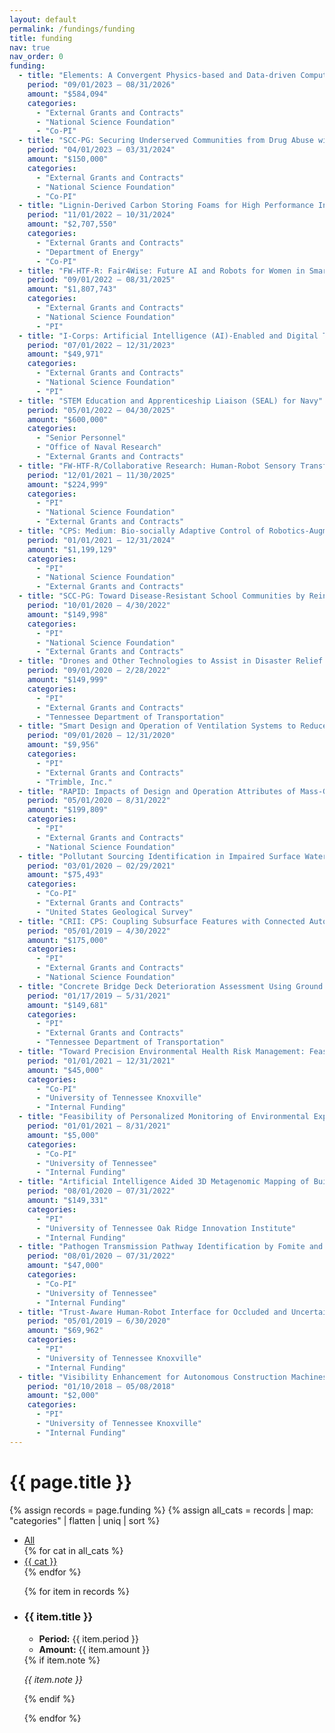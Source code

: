 ```yaml
---
layout: default
permalink: /fundings/funding
title: funding
nav: true
nav_order: 0
funding:
  - title: "Elements: A Convergent Physics-based and Data-driven Computing Platform for Building Modeling"
    period: "09/01/2023 – 08/31/2026"
    amount: "$584,094"
    categories:
      - "External Grants and Contracts"
      - "National Science Foundation"
      - "Co-PI"
  - title: "SCC-PG: Securing Underserved Communities from Drug Abuse with Drone-Based Smart Medication Delivery"
    period: "04/01/2023 – 03/31/2024"
    amount: "$150,000"
    categories:
      - "External Grants and Contracts"
      - "National Science Foundation"
      - "Co-PI"
  - title: "Lignin-Derived Carbon Storing Foams for High Performance Insulation"
    period: "11/01/2022 – 10/31/2024"
    amount: "$2,707,550"
    categories:
      - "External Grants and Contracts"
      - "Department of Energy"
      - "Co-PI"
  - title: "FW-HTF-R: Fair4Wise: Future AI and Robots for Women in Smart Engineering"
    period: "09/01/2022 – 08/31/2025"
    amount: "$1,807,743"
    categories:
      - "External Grants and Contracts"
      - "National Science Foundation"
      - "PI"
  - title: "I-Corps: Artificial Intelligence (AI)-Enabled and Digital Twin Interactive Robots for Facility Hygiene and Human Health"
    period: "07/01/2022 – 12/31/2023"
    amount: "$49,971"
    categories:
      - "External Grants and Contracts"
      - "National Science Foundation"
      - "PI"
  - title: "STEM Education and Apprenticeship Liaison (SEAL) for Navy"
    period: "05/01/2022 – 04/30/2025"
    amount: "$600,000"
    categories:
      - "Senior Personnel"
      - "Office of Naval Research"
      - "External Grants and Contracts"
  - title: "FW-HTF-R/Collaborative Research: Human-Robot Sensory Transfer for Worker Productivity, Training, and Quality of Life in Remote Undersea Inspection and Construction Tasks"
    period: "12/01/2021 – 11/30/2025"
    amount: "$224,999"
    categories:
      - "PI"
      - "National Science Foundation"
      - "External Grants and Contracts"
  - title: "CPS: Medium: Bio-socially Adaptive Control of Robotics-Augmented Building-Human Systems for Infection Prevention by Cybernation of Pathogen Transmission"
    period: "01/01/2021 – 12/31/2024"
    amount: "$1,199,129"
    categories:
      - "PI"
      - "National Science Foundation"
      - "External Grants and Contracts"
  - title: "SCC-PG: Toward Disease-Resistant School Communities by Reinventing the Interface among Built Environments, Occupants, and Microbiomes"
    period: "10/01/2020 – 4/30/2022"
    amount: "$149,998"
    categories:
      - "PI"
      - "National Science Foundation"
      - "External Grants and Contracts"
  - title: "Drones and Other Technologies to Assist in Disaster Relief Efforts"
    period: "09/01/2020 – 2/28/2022"
    amount: "$149,999"
    categories:
      - "PI"
      - "External Grants and Contracts"
      - "Tennessee Department of Transportation"
  - title: "Smart Design and Operation of Ventilation Systems to Reduce Indoor Pathogen Transmission"
    period: "09/01/2020 – 12/31/2020"
    amount: "$9,956"
    categories:
      - "PI"
      - "External Grants and Contracts"
      - "Trimble, Inc."
  - title: "RAPID: Impacts of Design and Operation Attributes of Mass-Gathering Civil Infrastructure Systems on Pathogen Transmission and Exposure"
    period: "05/01/2020 – 8/31/2022"
    amount: "$199,809"
    categories:
      - "PI"
      - "External Grants and Contracts"
      - "National Science Foundation"
  - title: "Pollutant Sourcing Identification in Impaired Surface Waters"
    period: "03/01/2020 – 02/29/2021"
    amount: "$75,493"
    categories:
      - "Co-PI"
      - "External Grants and Contracts"
      - "United States Geological Survey"
  - title: "CRII: CPS: Coupling Subsurface Features with Connected Autonomous Vehicles as Networked Cyber-Physical Systems for Reciprocal Mapping and Localization"
    period: "05/01/2019 – 4/30/2022"
    amount: "$175,000"
    categories:
      - "PI"
      - "External Grants and Contracts"
      - "National Science Foundation"
  - title: "Concrete Bridge Deck Deterioration Assessment Using Ground Penetrating Radar"
    period: "01/17/2019 – 5/31/2021"
    amount: "$149,681"
    categories:
      - "PI"
      - "External Grants and Contracts"
      - "Tennessee Department of Transportation"
  - title: "Toward Precision Environmental Health Risk Management: Feasibility of Personalized Exposome Monitoring"
    period: "01/01/2021 – 12/31/2021"
    amount: "$45,000"
    categories:
      - "Co-PI"
      - "University of Tennessee Knoxville"
      - "Internal Funding"
  - title: "Feasibility of Personalized Monitoring of Environmental Exposomes toward Prevention of Alzheimer’s Disease and Related Dementia"
    period: "01/01/2021 – 8/31/2021"
    amount: "$5,000"
    categories:
      - "Co-PI"
      - "University of Tennessee"
      - "Internal Funding"
  - title: "Artificial Intelligence Aided 3D Metagenomic Mapping of Built Environments and Humans to Model Pathogen Transmission"
    period: "08/01/2020 – 07/31/2022"
    amount: "$149,331"
    categories:
      - "PI"
      - "University of Tennessee Oak Ridge Innovation Institute"
      - "Internal Funding"
  - title: "Pathogen Transmission Pathway Identification by Fomite and Behavior Monitoring"
    period: "08/01/2020 – 07/31/2022"
    amount: "$47,000"
    categories:
      - "Co-PI"
      - "University of Tennessee"
      - "Internal Funding"
  - title: "Trust-Aware Human-Robot Interface for Occluded and Uncertain Space Search"
    period: "05/01/2019 – 6/30/2020"
    amount: "$69,962"
    categories:
      - "PI"
      - "University of Tennessee Knoxville"
      - "Internal Funding"
  - title: "Visibility Enhancement for Autonomous Construction Machines Based on Prediction"
    period: "01/10/2018 – 05/08/2018"
    amount: "$2,000"
    categories:
      - "PI"
      - "University of Tennessee Knoxville"
      - "Internal Funding"
---
```


<div class="post">
  <h1>{{ page.title }}</h1>

{% assign records = page.funding %}
{% assign all_cats = records | map: "categories" | flatten | uniq | sort %}

  <!-- 分类导航 -->
  <div class="tag-category-list">
    <ul>
      <li><a href="#" data-cat="all">All</a></li>
      {% for cat in all_cats %}
        <li>
          <a href="#" data-cat="{{ cat | escape }}">{{ cat }}</a>
        </li>
      {% endfor %}
    </ul>
  </div>

  <!-- 单个列表，li 的 data-cats 存储为 JSON -->
  <ul id="fund-list">
    {% for item in records %}
      <li data-cats='{{ item.categories | jsonify }}'>
        <h3>{{ item.title }}</h3>
        <ul>
          <li><strong>Period:</strong> {{ item.period }}</li>
          <li><strong>Amount:</strong> {{ item.amount }}</li>
        </ul>
        {% if item.note %}
          <p><em>{{ item.note }}</em></p>
        {% endif %}
        <div style="height:1em"></div>
      </li>
    {% endfor %}
  </ul>

  <script>
  document.addEventListener('DOMContentLoaded', function() {
    // 只选 #fund-list 下的一级 <li>
    const listItems = document.querySelectorAll('#fund-list > li');
    const tagLinks  = document.querySelectorAll('.tag-category-list a');

    function showCat(catRaw) {
      const cat = catRaw.trim();
      listItems.forEach(el => {
        let cats = [];
        try {
          cats = JSON.parse(el.getAttribute('data-cats'))
                     .map(c => c.trim());
        } catch (e) {}
        const match = (cat === 'all' || cats.includes(cat));
        el.style.display = match ? 'block' : 'none';
      });
    }

    tagLinks.forEach(link => {
      link.addEventListener('click', e => {
        e.preventDefault();
        showCat(link.getAttribute('data-cat'));
      });
    });

    // 初始状态显示所有
    showCat('all');
  });
</script>

</div>
